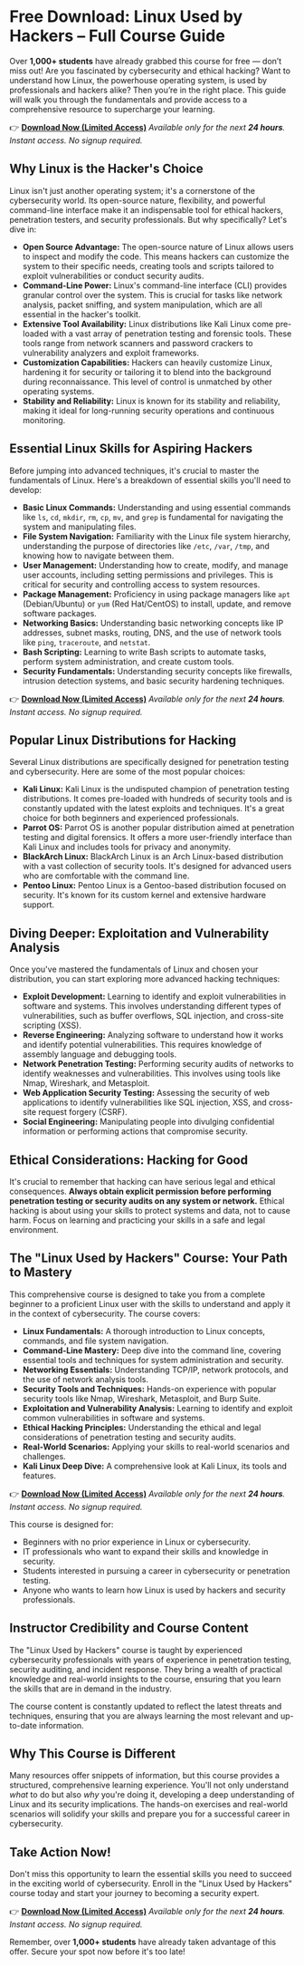 # Free Download: Linux Used by Hackers – Full Course Guide

Over **1,000+ students** have already grabbed this course for free — don’t miss out! Are you fascinated by cybersecurity and ethical hacking? Want to understand how Linux, the powerhouse operating system, is used by professionals and hackers alike? Then you’re in the right place. This guide will walk you through the fundamentals and provide access to a comprehensive resource to supercharge your learning.

👉 [**Download Now (Limited Access)**](https://udemywork.com/linux-used-by-hackers)
_Available only for the next **24 hours**. Instant access. No signup required._

## Why Linux is the Hacker's Choice

Linux isn't just another operating system; it's a cornerstone of the cybersecurity world. Its open-source nature, flexibility, and powerful command-line interface make it an indispensable tool for ethical hackers, penetration testers, and security professionals. But why specifically? Let's dive in:

*   **Open Source Advantage:** The open-source nature of Linux allows users to inspect and modify the code. This means hackers can customize the system to their specific needs, creating tools and scripts tailored to exploit vulnerabilities or conduct security audits.
*   **Command-Line Power:** Linux's command-line interface (CLI) provides granular control over the system. This is crucial for tasks like network analysis, packet sniffing, and system manipulation, which are all essential in the hacker's toolkit.
*   **Extensive Tool Availability:** Linux distributions like Kali Linux come pre-loaded with a vast array of penetration testing and forensic tools. These tools range from network scanners and password crackers to vulnerability analyzers and exploit frameworks.
*   **Customization Capabilities:** Hackers can heavily customize Linux, hardening it for security or tailoring it to blend into the background during reconnaissance. This level of control is unmatched by other operating systems.
*   **Stability and Reliability:** Linux is known for its stability and reliability, making it ideal for long-running security operations and continuous monitoring.

## Essential Linux Skills for Aspiring Hackers

Before jumping into advanced techniques, it's crucial to master the fundamentals of Linux. Here's a breakdown of essential skills you'll need to develop:

*   **Basic Linux Commands:** Understanding and using essential commands like `ls`, `cd`, `mkdir`, `rm`, `cp`, `mv`, and `grep` is fundamental for navigating the system and manipulating files.
*   **File System Navigation:** Familiarity with the Linux file system hierarchy, understanding the purpose of directories like `/etc`, `/var`, `/tmp`, and knowing how to navigate between them.
*   **User Management:** Understanding how to create, modify, and manage user accounts, including setting permissions and privileges. This is critical for security and controlling access to system resources.
*   **Package Management:** Proficiency in using package managers like `apt` (Debian/Ubuntu) or `yum` (Red Hat/CentOS) to install, update, and remove software packages.
*   **Networking Basics:** Understanding basic networking concepts like IP addresses, subnet masks, routing, DNS, and the use of network tools like `ping`, `traceroute`, and `netstat`.
*   **Bash Scripting:** Learning to write Bash scripts to automate tasks, perform system administration, and create custom tools.
*   **Security Fundamentals:** Understanding security concepts like firewalls, intrusion detection systems, and basic security hardening techniques.

👉 [**Download Now (Limited Access)**](https://udemywork.com/linux-used-by-hackers)
_Available only for the next **24 hours**. Instant access. No signup required._

## Popular Linux Distributions for Hacking

Several Linux distributions are specifically designed for penetration testing and cybersecurity. Here are some of the most popular choices:

*   **Kali Linux:** Kali Linux is the undisputed champion of penetration testing distributions. It comes pre-loaded with hundreds of security tools and is constantly updated with the latest exploits and techniques. It's a great choice for both beginners and experienced professionals.
*   **Parrot OS:** Parrot OS is another popular distribution aimed at penetration testing and digital forensics. It offers a more user-friendly interface than Kali Linux and includes tools for privacy and anonymity.
*   **BlackArch Linux:** BlackArch Linux is an Arch Linux-based distribution with a vast collection of security tools. It's designed for advanced users who are comfortable with the command line.
*   **Pentoo Linux:** Pentoo Linux is a Gentoo-based distribution focused on security. It's known for its custom kernel and extensive hardware support.

## Diving Deeper: Exploitation and Vulnerability Analysis

Once you've mastered the fundamentals of Linux and chosen your distribution, you can start exploring more advanced hacking techniques:

*   **Exploit Development:** Learning to identify and exploit vulnerabilities in software and systems. This involves understanding different types of vulnerabilities, such as buffer overflows, SQL injection, and cross-site scripting (XSS).
*   **Reverse Engineering:** Analyzing software to understand how it works and identify potential vulnerabilities. This requires knowledge of assembly language and debugging tools.
*   **Network Penetration Testing:** Performing security audits of networks to identify weaknesses and vulnerabilities. This involves using tools like Nmap, Wireshark, and Metasploit.
*   **Web Application Security Testing:** Assessing the security of web applications to identify vulnerabilities like SQL injection, XSS, and cross-site request forgery (CSRF).
*   **Social Engineering:** Manipulating people into divulging confidential information or performing actions that compromise security.

## Ethical Considerations: Hacking for Good

It's crucial to remember that hacking can have serious legal and ethical consequences. **Always obtain explicit permission before performing penetration testing or security audits on any system or network.** Ethical hacking is about using your skills to protect systems and data, not to cause harm. Focus on learning and practicing your skills in a safe and legal environment.

## The "Linux Used by Hackers" Course: Your Path to Mastery

This comprehensive course is designed to take you from a complete beginner to a proficient Linux user with the skills to understand and apply it in the context of cybersecurity. The course covers:

*   **Linux Fundamentals:** A thorough introduction to Linux concepts, commands, and file system navigation.
*   **Command-Line Mastery:** Deep dive into the command line, covering essential tools and techniques for system administration and security.
*   **Networking Essentials:** Understanding TCP/IP, network protocols, and the use of network analysis tools.
*   **Security Tools and Techniques:** Hands-on experience with popular security tools like Nmap, Wireshark, Metasploit, and Burp Suite.
*   **Exploitation and Vulnerability Analysis:** Learning to identify and exploit common vulnerabilities in software and systems.
*   **Ethical Hacking Principles:** Understanding the ethical and legal considerations of penetration testing and security audits.
*   **Real-World Scenarios:** Applying your skills to real-world scenarios and challenges.
*   **Kali Linux Deep Dive:** A comprehensive look at Kali Linux, its tools and features.

👉 [**Download Now (Limited Access)**](https://udemywork.com/linux-used-by-hackers)
_Available only for the next **24 hours**. Instant access. No signup required._

This course is designed for:

*   Beginners with no prior experience in Linux or cybersecurity.
*   IT professionals who want to expand their skills and knowledge in security.
*   Students interested in pursuing a career in cybersecurity or penetration testing.
*   Anyone who wants to learn how Linux is used by hackers and security professionals.

## Instructor Credibility and Course Content

The "Linux Used by Hackers" course is taught by experienced cybersecurity professionals with years of experience in penetration testing, security auditing, and incident response. They bring a wealth of practical knowledge and real-world insights to the course, ensuring that you learn the skills that are in demand in the industry.

The course content is constantly updated to reflect the latest threats and techniques, ensuring that you are always learning the most relevant and up-to-date information.

## Why This Course is Different

Many resources offer snippets of information, but this course provides a structured, comprehensive learning experience. You'll not only understand *what* to do but also *why* you're doing it, developing a deep understanding of Linux and its security implications. The hands-on exercises and real-world scenarios will solidify your skills and prepare you for a successful career in cybersecurity.

## Take Action Now!

Don't miss this opportunity to learn the essential skills you need to succeed in the exciting world of cybersecurity. Enroll in the "Linux Used by Hackers" course today and start your journey to becoming a security expert.

👉 [**Download Now (Limited Access)**](https://udemywork.com/linux-used-by-hackers)
_Available only for the next **24 hours**. Instant access. No signup required._

Remember, over **1,000+ students** have already taken advantage of this offer. Secure your spot now before it's too late!
